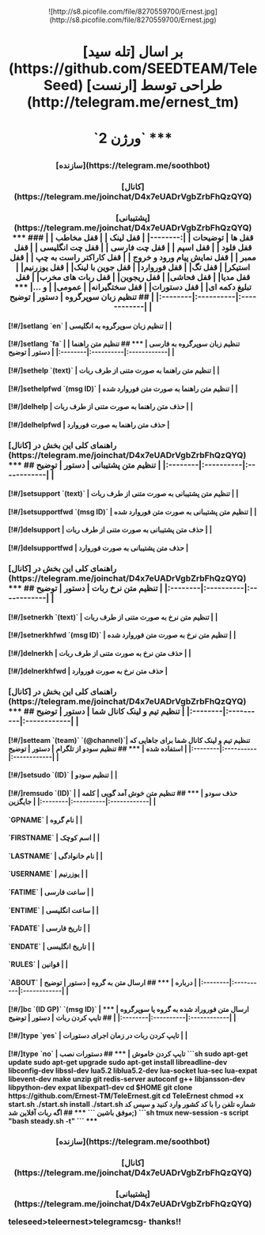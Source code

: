 <p align="center"> ![http://s8.picofile.com/file/8270559700/Ernest.jpg](http://s8.picofile.com/file/8270559700/Ernest.jpg)
<h1><p align="center"> بر اسال [تله سید](https://github.com/SEEDTEAM/TeleSeed) طراحی توسط  [ارنست](http://telegram.me/ernest_tm)
<h1><p align="center"> `ورژن 2`
***
<h3><p align="center"> [سازنده](https://telegram.me/soothbot)
<h3><p align="center"> [کانال](https://telegram.me/joinchat/D4x7eUADrVgbZrbFhQzQYQ)
<h3><p align="center"> [پشتیبانی](https://telegram.me/joinchat/D4x7eUADrVgbZrbFhQzQYQ)
***
### قفل ها
|  توضیحات |
|:--------|
|  قفل لینک |
|  قفل مخاطب |
|  قفل فلود |
|  قفل اسپم |
|  قفل چت فارسی |
|  قفل چت انگلیسی |
|  قفل ممبر |
|  قفل نمایش پیام ورود و خروج |
|  قفل کاراکتر راست به چپ |
|  قفل استیکر|
|  قفل تگ|
|  قفل فوروارد|
|  قفل جوین با لینک|
|  قفل یوزرنیم|
|  قفل مدیا|
|  قفل فحاشی|
|  قفل ریجوین|
|  قفل ربات های مخرب|
|  قفل تبلیغ دکمه ای|
|  قفل دستورات|
|  قفل سختگیرانه|
|  عمومی|
|  و ...|
*** 
## تنظیم زبان سوپرگروه
| دستور | توضیح | 
|:--------|:----------|:------------|
| <h4>[!#/]setlang `en` | تنظیم زبان سوپرگروه به انگلیسی |
| <h4>[!#/]setlang `fa` | تنظیم زبان سوپرگروه به فارسی |
***
## تنظیم متن راهنما
| دستور | توضیح | 
|:--------|:----------|:------------|
| <h4>[!#/]sethelp `(text)` | تنظیم متن راهنما به صورت متنی از طرف ربات |
| <h4>[!#/]sethelpfwd `(msg ID)` | تنظیم متن راهنما به صورت متن فوروارد شده |
| <h4>[!#/]delhelp | حذف متن راهنما به صورت متنی از طرف ربات |
| <h4>[!#/]delhelpfwd | حذف متن راهنما به صورت فوروارد |
<h3>راهنمای کلی این بخش در [کانال](https://telegram.me/joinchat/D4x7eUADrVgbZrbFhQzQYQ)
***
## تنظیم متن پشتیبانی
| دستور | توضیح | 
|:--------|:----------|:------------|
| <h4>[!#/]setsupport `(text)` | تنظیم متن پشتیبانی به صورت متنی از طرف ربات |
| <h4>[!#/]setsupportfwd `(msg ID)` | تنظیم متن پشتیبانی به صورت متن فوروارد شده |
| <h4>[!#/]delsupport | حذف متن پشتیبانی به صورت متنی از طرف ربات |
| <h4>[!#/]delsupportfwd | حذف متن پشتیبانی به صورت فوروارد |
<h3>راهنمای کلی این بخش در [کانال](https://telegram.me/joinchat/D4x7eUADrVgbZrbFhQzQYQ)
***
## تنظیم متن نرخ ربات
| دستور | توضیح | 
|:--------|:----------|:------------|
| <h4>[!#/]setnerkh `(text)` | تنظیم متن نرخ به صورت متنی از طرف ربات |
| <h4>[!#/]setnerkhfwd `(msg ID)` | تنظیم متن نرخ به صورت متن فوروارد شده |
| <h4>[!#/]delnerkh | حذف متن نرخ به صورت متنی از طرف ربات |
| <h4>[!#/]delnerkhfwd | حذف متن نرخ به صورت فوروارد |
<h3>راهنمای کلی این بخش در [کانال](https://telegram.me/joinchat/D4x7eUADrVgbZrbFhQzQYQ)
***
## تنظیم تیم و لینک کانال شما
| دستور | توضیح | 
|:--------|:----------|:------------|
| <h4>[!#/]setteam `(team)` `(@channel)`| تنظیم تیم و لینک کانال شما برای جاهایی که استفاده شده |
***
## تنظیم سودو از تلگرام
| دستور | توضیح | 
|:--------|:----------|:------------|
| <h4>[!#/]setsudo `(ID)` | تنظیم سودو |
| <h4>[!#/]remsudo `(ID)` | حذف سودو |
***
## تنظیم متن خوش آمد گویی
| کلمه | جایگزین | 
|:--------|:----------|:------------|
| <h4>`GPNAME` | نام گروه |
| <h4>`FIRSTNAME` | اسم کوچک |
| <h4>`LASTNAME` | نام خانوادگی |
| <h4>`USERNAME` | یوزرنیم |
| <h4>`FATIME` | ساعت فارسی |
| <h4>`ENTIME` | ساعت انگلیسی |
| <h4>`FADATE` | تاریخ فارسی |
| <h4>`ENDATE` | تاریخ انگلیسی |
| <h4>`RULES` | قوانین |
| <h4>`ABOUT` | درباره |
***
## ارسال متن به گروه
| دستور | توضیح | 
|:--------|:----------|:------------|
| <h4>[!#/]bc `(ID GP)` `(msg ID)` | ارسال متن فوروراد شده به گروه یا سوپرگروه |
***
## تایپ کردن ربات
| دستور | توضیح | 
|:--------|:----------|:------------|
| <h4>[!#/]type `yes` | تایپ کردن ربات در زمان اجرای دستورات |
| <h4>[!#/]type `no` | تایپ کردن خاموش |
***
## دستورات نصب
```sh
sudo apt-get update
sudo apt-get upgrade
sudo apt-get install libreadline-dev libconfig-dev libssl-dev lua5.2 liblua5.2-dev lua-socket lua-sec lua-expat libevent-dev make unzip git redis-server autoconf g++ libjansson-dev libpython-dev expat libexpat1-dev
cd $HOME
git clone https://github.com/Ernest-TM/TeleErnest.git
cd TeleErnest
chmod +x start.sh
./start.sh install
./start.sh
شماره تلفن را با کد کشور وارد کنید و سپس کد
(;موفق باشین
```
***
## اگه ربات آفلاین شد
```sh
tmux new-session -s script "bash steady.sh -t"
```
***
<h3><p align="center"> [سازنده](https://telegram.me/soothbot)
<h3><p align="center"> [کانال](https://telegram.me/joinchat/D4x7eUADrVgbZrbFhQzQYQ)
<h3><p align="center"> [پشتیبانی](https://telegram.me/joinchat/D4x7eUADrVgbZrbFhQzQYQ)

teleseed>teleernest>telegramcsg-
thanks!!
